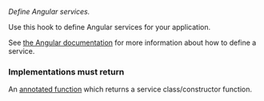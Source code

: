 *Define Angular services.*

Use this hook to define Angular services for your application.

See [the Angular documentation](https://docs.angularjs.org/api/auto/service/$provide#service)
for more information about how to define a service.

<h3>Implementations must return</h3>

An [annotated function](guide/concepts#annotated-functions) which returns a
service class/constructor function.
